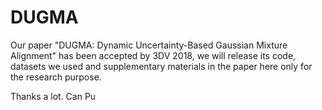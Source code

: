 # DUGMA

Our paper "DUGMA: Dynamic Uncertainty-Based Gaussian
Mixture Alignment" has been accepted by 3DV 2018, we will release its code, datasets we used and supplementary materials in the paper here only for the research purpose.


Thanks a lot.
Can Pu
